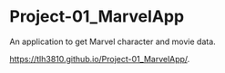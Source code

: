 # Project-01_MarvelApp
An application to get Marvel character and movie data.

https://tlh3810.github.io/Project-01_MarvelApp/.
